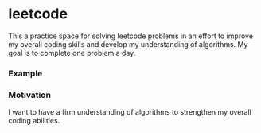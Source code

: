 # leetcode

This a practice space for solving leetcode problems in an effort to improve my overall coding skills and develop my understanding of algorithms. My goal is to complete one problem a day.

### Example

### Motivation
I want to have a firm understanding of algorithms to strengthen my overall coding abilities. 
